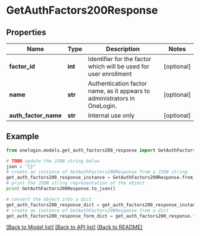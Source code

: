 # GetAuthFactors200Response


## Properties
Name | Type | Description | Notes
------------ | ------------- | ------------- | -------------
**factor_id** | **int** | Identifier for the factor which will be used for user enrollment | [optional] 
**name** | **str** | Authentication factor name, as it appears to administrators in OneLogin. | [optional] 
**auth_factor_name** | **str** | Internal use only | [optional] 

## Example

```python
from onelogin.models.get_auth_factors200_response import GetAuthFactors200Response

# TODO update the JSON string below
json = "{}"
# create an instance of GetAuthFactors200Response from a JSON string
get_auth_factors200_response_instance = GetAuthFactors200Response.from_json(json)
# print the JSON string representation of the object
print GetAuthFactors200Response.to_json()

# convert the object into a dict
get_auth_factors200_response_dict = get_auth_factors200_response_instance.to_dict()
# create an instance of GetAuthFactors200Response from a dict
get_auth_factors200_response_form_dict = get_auth_factors200_response.from_dict(get_auth_factors200_response_dict)
```
[[Back to Model list]](../README.md#documentation-for-models) [[Back to API list]](../README.md#documentation-for-api-endpoints) [[Back to README]](../README.md)


